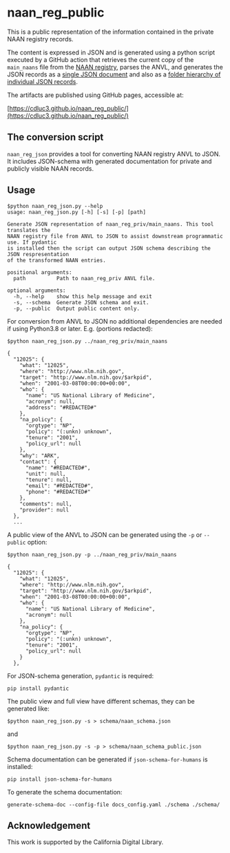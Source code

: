# naan_reg_public

This is a public representation of the information contained in the private NAAN registry records.

The content is expressed in JSON and is generated using a python script executed by a GitHub 
action that retrieves the current copy of the `main_naans` file from the 
[NAAN registry](https://github.com/CDLUC3/naan_reg_priv), parses the ANVL, and generates the 
JSON records as a [single JSON document](https://cdluc3.github.io/naan_reg_public/naans_public.json) and also as 
a [folder hierarchy of individual JSON records](https://cdluc3.github.io/naan_reg_public/naans/).

The artifacts are published using GitHub pages, accessible at:

[https://cdluc3.github.io/naan_reg_public/](https://cdluc3.github.io/naan_reg_public/)


## The conversion script

`naan_reg_json` provides a tool for converting NAAN registry ANVL to JSON. It 
includes JSON-schema with generated documentation for private and publicly 
visible NAAN records. 


## Usage

```
$python naan_reg_json.py --help
usage: naan_reg_json.py [-h] [-s] [-p] [path]

Generate JSON representation of naan_reg_priv/main_naans. This tool translates the 
NAAN registry file from ANVL to JSON to assist downstream programmatic use. If pydantic 
is installed then the script can output JSON schema describing the JSON respresentation 
of the transformed NAAN entries.

positional arguments:
  path          Path to naan_reg_priv ANVL file.

optional arguments:
  -h, --help    show this help message and exit
  -s, --schema  Generate JSON schema and exit.
  -p, --public  Output public content only.
```

For conversion from ANVL to JSON no additional dependencies are needed if using 
Python3.8 or later. E.g. (portions redacted):

```
$python naan_reg_json.py ../naan_reg_priv/main_naans

{
  "12025": {
    "what": "12025",
    "where": "http://www.nlm.nih.gov",
    "target": "http://www.nlm.nih.gov/$arkpid",
    "when": "2001-03-08T00:00:00+00:00",
    "who": {
      "name": "US National Library of Medicine",
      "acronym": null,
      "address": "#REDACTED#"
    },
    "na_policy": {
      "orgtype": "NP",
      "policy": "(:unkn) unknown",
      "tenure": "2001",
      "policy_url": null
    },
    "why": "ARK",
    "contact": {
      "name": "#REDACTED#",
      "unit": null,
      "tenure": null,
      "email": "#REDACTED#",
      "phone": "#REDACTED#"
    },
    "comments": null,
    "provider": null
  },
  ...
```

A public view of the ANVL to JSON can be generated using the `-p` or `--public` option:

```
$python naan_reg_json.py -p ../naan_reg_priv/main_naans

{
  "12025": {
    "what": "12025",
    "where": "http://www.nlm.nih.gov",
    "target": "http://www.nlm.nih.gov/$arkpid",
    "when": "2001-03-08T00:00:00+00:00",
    "who": {
      "name": "US National Library of Medicine",
      "acronym": null
    },
    "na_policy": {
      "orgtype": "NP",
      "policy": "(:unkn) unknown",
      "tenure": "2001",
      "policy_url": null
    }
  },
```

For JSON-schema generation, `pydantic` is required:
```
pip install pydantic
```

The public view and full view have different schemas, they can be generated like:
```
$python naan_reg_json.py -s > schema/naan_schema.json
```
and
```
$python naan_reg_json.py -s -p > schema/naan_schema_public.json
```

Schema documentation can be generated if `json-schema-for-humans` is installed:
```
pip install json-schema-for-humans
```

To generate the schema documentation:
```
generate-schema-doc --config-file docs_config.yaml ./schema ./schema/
```

## Acknowledgement

This work is supported by the California Digital Library.

